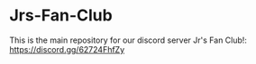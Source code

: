 # Jrs-Fan-Club
This is the main repository for our discord server Jr's Fan Club!: https://discord.gg/62724FhfZy
